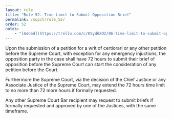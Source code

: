 ```yaml
---
layout: rule
title: "Rule 52. Time Limit to Submit Opposition Brief"
permalink: /supct/rule_52/
order: 52
notes:
    - "[Added](https://trello.com/c/KSyd6XO2/86-time-limit-to-submit-opposition-brief) prior to June 1st, 2025"
---
```


Upon the submission of a petition for a writ of certiorari or any other petition before the Supreme Court, with exception for any emergency injuctions, the opposition party in the case shall have 72 hours to submit their brief of opposition before the Supreme Court can start the consideration of any petition before the Court.


Furthermore the Supreme Court, via the decision of the Chief Justice or any Associate Justice of the Supreme Court, may extend the 72 hours time limit to no more than 72 more hours if formally requested.


Any other Supreme Court Bar recipient may request to submit briefs if formally requested and approved by one of the Justices, with the same timeframe.